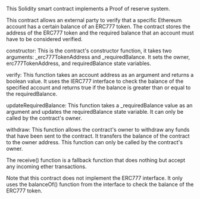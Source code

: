 This Solidity smart contract implements a Proof of reserve system.

This contract allows an external party to verify that a specific Ethereum account has a certain balance of an ERC777 token. The contract stores the address of the ERC777 token and the required balance that an account must have to be considered verified.

constructor: This is the contract's constructor function, it takes two arguments: _erc777TokenAddress and _requiredBalance. It sets the owner, erc777TokenAddress, and requiredBalance state variables.

verify: This function takes an account address as an argument and returns a boolean value. It uses the IERC777 interface to check the balance of the specified account and returns true if the balance is greater than or equal to the requiredBalance. 

updateRequiredBalance: This function takes a _requiredBalance value as an argument and updates the requiredBalance state variable. It can only be called by the contract's owner.

withdraw: This function allows the contract's owner to withdraw any funds that have been sent to the contract. It transfers the balance of the contract to the owner address. This function can only be called by the contract's owner.

The receive() function is a fallback function that does nothing but accept any incoming ether transactions.

Note that this contract does not implement the ERC777 interface. It only uses the balanceOf() function from the interface to check the balance of the ERC777 token.
